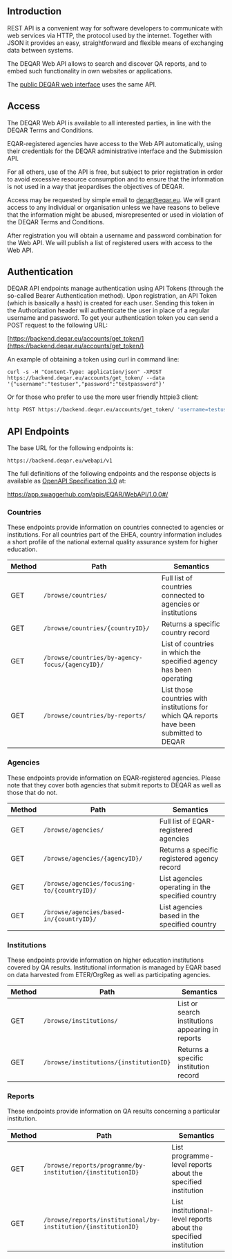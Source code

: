 ## Introduction

REST API is a convenient way for software developers to communicate with web services via HTTP, the protocol used by the internet. Together with JSON it provides an easy, straightforward and flexible means of exchanging data between systems.

The DEQAR Web API allows to search and discover QA reports, and to embed such functionality in own websites or applications.

The [public DEQAR web interface](public_web.md) uses the same API.

## Access

The DEQAR Web API is available to all interested parties, in line with the DEQAR Terms and Conditions.

EQAR-registered agencies have access to the Web API automatically, using their credentials for the DEQAR administrative interface and the Submission API.

For all others, use of the API is free, but subject to prior registration in order to avoid excessive resource consumption and to ensure that the information is not used in a way that jeopardises the objectives of DEQAR.

Access may be requested by simple email to [deqar@eqar.eu](mailto:deqar@eqar.eu). We will grant access to any individual or organisation unless we have reasons to believe that the information might be abused, misrepresented or used in violation of the DEQAR Terms and Conditions.

After registration you will obtain a username and password combination for the Web API. We will publish a list of registered users with access to the Web API.

## Authentication

DEQAR API endpoints manage authentication using API Tokens (through the so-called Bearer Authentication method). Upon registration, an API Token (which is basically a hash) is created for each user. Sending this token in the Authorization header will authenticate the user in place of a regular username and password. To get your authentication token you
can send a POST request to the following URL:

[https://backend.deqar.eu/accounts/get_token/](https://backend.deqar.eu/accounts/get_token/)

An example of obtaining a token using curl in command line:

```
curl -s -H "Content-Type: application/json" -XPOST https://backend.deqar.eu/accounts/get_token/ --data '{"username":"testuser","password":"testpassword"}'
```

Or for those who prefer to use the more user friendly httpie3 client:

```sh
http POST https://backend.deqar.eu/accounts/get_token/ 'username=testuser' 'password=testpassword'
```

## API Endpoints

The base URL for the following endpoints is:

`https://backend.deqar.eu/webapi/v1`

The full definitions of the following endpoints and the response objects is available as [OpenAPI Specification 3.0](https://en.wikipedia.org/wiki/OpenAPI_Specification) at:

<https://app.swaggerhub.com/apis/EQAR/WebAPI/1.0.0#/>

### Countries

These endpoints provide information on countries connected to agencies or institutions. For all countries part of the EHEA, country information includes a short profile of the national external quality assurance system for higher education.

| Method | Path                                            | Semantics                                                                                |
| ------ | ----------------------------------------------- | ---------------------------------------------------------------------------------------- |
| GET    | `/browse/countries/`                            | Full list of countries connected to agencies or institutions                             |
| GET    | `/browse/countries/{countryID}/`                | Returns a specific country record                                                        |
| GET    | `/browse/countries/by-agency-focus/{agencyID}/` | List of countries in which the specified agency has been operating                       |
| GET    | `/browse/countries/by-reports/`                 | List those countries with institutions for which QA reports have been submitted to DEQAR |

### Agencies

These endpoints provide information on EQAR-registered agencies. Please note that they cover both agencies that submit reports to DEQAR as well as those that do not.

| Method | Path                                        | Semantics                                        |
| ------ | ------------------------------------------- | ------------------------------------------------ |
| GET    | `/browse/agencies/`                         | Full list of EQAR-registered agencies            |
| GET    | `/browse/agencies/{agencyID}/`              | Returns a specific registered agency record      |
| GET    | `/browse/agencies/focusing-to/{countryID}/` | List agencies operating in the specified country |
| GET    | `/browse/agencies/based-in/{countryID}/`    | List agencies based in the specified country     |

### Institutions

These endpoints provide information on higher education institutions covered by QA results. Institutional information is managed by EQAR based on data harvested from ETER/OrgReg as well as participating agencies.

| Method | Path                                   | Semantics                                        |
| ------ | -------------------------------------- | ------------------------------------------------ |
| GET    | `/browse/institutions/`                | List or search institutions appearing in reports |
| GET    | `/browse/institutions/{institutionID}` | Returns a specific institution record            |

### Reports

These endpoints provide information on QA results concerning a particular institution.

| Method | Path                                                           | Semantics                                                                                |
| ------ | -------------------------------------------------------------- | ---------------------------------------------------------------------------------------- |
| GET    | `/browse/reports/programme/by-institution/{institutionID}`     | List programme-level reports about the specified institution                             |
| GET    | `/browse/reports/institutional/by-institution/{institutionID}` | List institutional-level reports about the specified institution                         |
